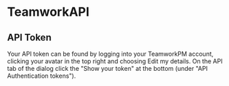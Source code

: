 # TeamworkAPI

## API Token

Your API token can be found by logging into your TeamworkPM account, clicking your avatar in the top right and choosing Edit my details. On the API tab of the dialog click the "Show your token" at the bottom (under "API Authentication tokens").
